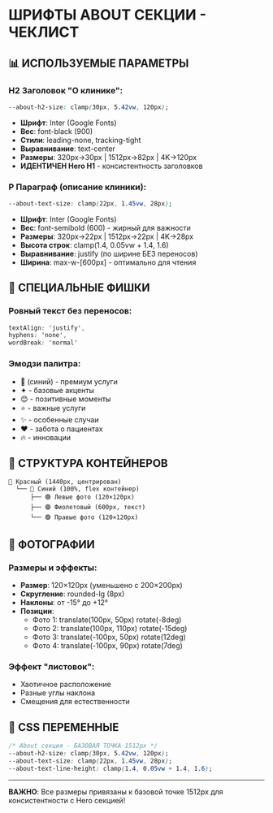 # ШРИФТЫ ABOUT СЕКЦИИ - ЧЕКЛИСТ

## 📊 ИСПОЛЬЗУЕМЫЕ ПАРАМЕТРЫ

### H2 Заголовок "О клинике":
```css
--about-h2-size: clamp(30px, 5.42vw, 120px);
```
- **Шрифт**: Inter (Google Fonts)
- **Вес**: font-black (900)
- **Стили**: leading-none, tracking-tight
- **Выравнивание**: text-center
- **Размеры**: 320px→30px | 1512px→82px | 4K→120px
- **ИДЕНТИЧЕН Hero H1** - консистентность заголовков

### P Параграф (описание клиники):
```css
--about-text-size: clamp(22px, 1.45vw, 28px);
```
- **Шрифт**: Inter (Google Fonts)  
- **Вес**: font-semibold (600) - жирный для важности
- **Размеры**: 320px→22px | 1512px→22px | 4K→28px
- **Высота строк**: clamp(1.4, 0.05vw + 1.4, 1.6)
- **Выравнивание**: justify (по ширине БЕЗ переносов)
- **Ширина**: max-w-[600px] - оптимально для чтения

## 🎨 СПЕЦИАЛЬНЫЕ ФИШКИ

### Ровный текст без переносов:
```css
textAlign: 'justify',
hyphens: 'none', 
wordBreak: 'normal'
```

### Эмодзи палитра:
- 💎 (синий) - премиум услуги
- ✦ - базовые акценты  
- 😊 - позитивные моменты
- ⭐ - важные услуги
- ✨ - особенные случаи
- ❤️ - забота о пациентах
- 🔥 - инновации

## 📐 СТРУКТУРА КОНТЕЙНЕРОВ

```
🔴 Красный (1440px, центрирован)
  └── 🔵 Синий (100%, flex контейнер)
      ├── 🟢 Левые фото (120×120px)
      ├── 🟣 Фиолетовый (600px, текст)
      └── 🟢 Правые фото (120×120px)
```

## 📸 ФОТОГРАФИИ

### Размеры и эффекты:
- **Размер**: 120×120px (уменьшено с 200×200px)
- **Скругление**: rounded-lg (8px)
- **Наклоны**: от -15° до +12°
- **Позиции**: 
  - Фото 1: translate(100px, 50px) rotate(-8deg)
  - Фото 2: translate(100px, 110px) rotate(-15deg)
  - Фото 3: translate(-100px, 50px) rotate(12deg)
  - Фото 4: translate(-100px, 90px) rotate(7deg)

### Эффект "листовок":
- Хаотичное расположение
- Разные углы наклона
- Смещения для естественности

## 🔧 CSS ПЕРЕМЕННЫЕ

```css
/* About секция - БАЗОВАЯ ТОЧКА 1512px */
--about-h2-size: clamp(30px, 5.42vw, 120px);
--about-text-size: clamp(22px, 1.45vw, 28px);
--about-text-line-height: clamp(1.4, 0.05vw + 1.4, 1.6);
```

---

**ВАЖНО**: Все размеры привязаны к базовой точке 1512px для консистентности с Hero секцией!
